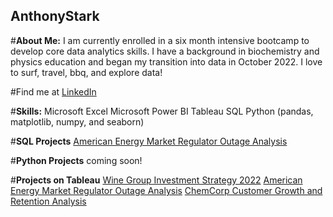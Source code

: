 ## AnthonyStark

#**About Me:**
  I am currently enrolled in a six month intensive bootcamp to develop core data analytics skills.
  I have a background in biochemistry and physics education and began my transition into data in October 2022.
  I love to surf, travel, bbq, and explore data!

#Find me at [LinkedIn](https://www.linkedin.com/in/amstark22/)

#**Skills:**
Microsoft Excel
Microsoft Power BI
Tableau
SQL
Python (pandas, matplotlib, numpy, and seaborn)

#**SQL Projects**
[American Energy Market Regulator Outage Analysis](https://github.com/astark117/AEMR-Project/blob/main/AEMR%20SQL%20Queries.txt)

#**Python Projects**
coming soon!

#**Projects on Tableau**
[Wine Group Investment Strategy 2022](https://public.tableau.com/app/profile/anthony.stark3004/viz/AWGInvestmentStrategy-Capstone1/ExecutivePresentation)
[American Energy Market Regulator Outage Analysis](https://public.tableau.com/app/profile/anthony.stark3004/viz/AEMRCaseStudy_16694175595350/AEMRExecutiveSummary)
[ChemCorp Customer Growth and Retention Analysis](https://public.tableau.com/app/profile/anthony.stark3004/viz/ChemCorpCaseStudy_16672422049150/ExecutivePresentation)

